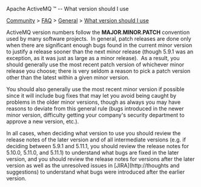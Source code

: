 Apache ActiveMQ ™ -- What version should I use 

[Community](community.md) > [FAQ](CommunityCommunity/Community/faq.md) > [General](Community/FAQ/general.md) > [What version should I use](Community/FAQ/GeneralCommunity/FAQ/General/Community/FAQ/General/what-version-should-i-use.md)


ActiveMQ version numbers follow the **MAJOR.MINOR.PATCH** convention used by many software projects.  In general, patch releases are done only when there are significant enough bugs found in the current minor version to justify a release sooner than the next minor release (though 5.9.1 was an exception, as it was just as large as a minor release).  As a result, you should generally use the most recent patch version of whichever minor release you choose; there is very seldom a reason to pick a patch version other than the latest within a given minor version.

You should also generally use the most recent minor version if possible since it will include bug fixes that may let you avoid being caught by problems in the older minor versions, though as always you may have reasons to deviate from this general rule (bugs introduced in the newer minor version, difficulty getting your company's security department to approve a new version, etc.).

In all cases, when deciding what version to use you should review the release notes of the later version and of all intermediate versions (e.g. if deciding between 5.9.1 and 5.11.1, you should review the release notes for 5.10.0, 5.11.0, and 5.11.1) to understand what bugs are fixed in the later version, and you should review the release notes for versions after the later version as well as the unresolved issues in [JIRA](http://thoughts and suggestions) to understand what bugs were introduced after the earlier version.

